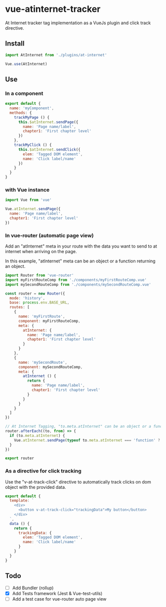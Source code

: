 # vue-atinternet-tracker

At Internet tracker tag implementation as a VueJs plugin and click track directive.

## Install

```javascript
import AtInternet from './plugins/at-internet'

Vue.use(AtInternet)
```

## Use

### In a component

```javascript
export default {
  name: 'myComponent',
  methods: {
    trackMyPage () {
      this.$atInternet.sendPage({
        name: 'Page name/label',
        chapter1: 'First chapter level'
      })
    },
    trackMyClick () {
      this.$atInternet.sendClick({
        elem: 'Tagged DOM element',
        name: 'Click label/name'
      })
    }
  }
}
```

### with Vue instance

```javascript
import Vue from 'vue'

Vue.atInternet.sendPage({
  name: 'Page name/label',
  chapter1: 'First chapter level'
})
```

### In vue-router (automatic page view)

Add an "atInternet" meta in your route with the data you want to send to at internet when arriving on the page.

In this example, "atInternet" meta can be an object or a function returning an object.

```javascript
import Router from 'vue-router'
import myFirstRouteComp from './components/myFirstRouteComp.vue'
import mySecondRouteComp from './components/mySecondRouteComp.vue'

const router = new Router({
  mode: 'history',
  base: process.env.BASE_URL,
  routes: [
    {
      name: 'myFirstRoute',
      component: myFirstRouteComp,
      meta: {
        atInternet: {
          name: 'Page name/label',
          chapter1: 'First chapter level'
        }
      }
    },
    {
      name: 'mySecondRoute',
      component: mySecondRouteComp,
      meta: {
        atInternet () {
          return {
            name: 'Page name/label',
            chapter1: 'First chapter level'
          }
        }
      }
    }
  ]
})

// At Internet Tagging, "to.meta.atInternet" can be an object or a function returning an object
router.afterEach((to, from) => {
  if (to.meta.atInternet) {
    Vue.atInternet.sendPage(typeof to.meta.atInternet === 'function' ? to.meta.atInternet() : to.meta.atInternet)
  }
})

export router
```

### As a directive for click tracking

Use the "v-at-track-click" directive to automatically track clicks on dom object with the provided data.

```javascript
export default {
  template: `
    <div>
      <button v-at-track-click="trackingData">My button</button>
    </div>
  `,
  data () {
    return {
      trackingData: {
        elem: 'Tagged DOM element',
        name: 'Click label/name'
      }
    }
  }
}
```


## Todo

* [ ] Add Bundler (rollup)
* [x] Add Tests framework (Jest & Vue-test-utils)
* [ ] Add a test case for vue-router auto page view
